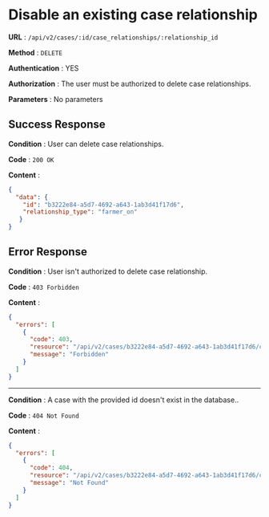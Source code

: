 <!-- Copyright (c) 2014 - 2023 UNICEF. All rights reserved. -->

# Disable an existing case relationship

**URL** : `/api/v2/cases/:id/case_relationships/:relationship_id`

**Method** : `DELETE`

**Authentication** : YES

**Authorization** : The user must be authorized to delete case relationships. 

**Parameters** : No parameters 

## Success Response

**Condition** : User can delete case relationships.   

**Code** : `200 OK`

**Content** :

```json
{
  "data": {
    "id": "b3222e84-a5d7-4692-a643-1ab3d41f17d6",
    "relationship_type": "farmer_on"
   }
}
```

## Error Response

**Condition** : User isn't authorized to delete case relationship. 

**Code** : `403 Forbidden`

**Content** :

```json
{
  "errors": [
    {
      "code": 403,
      "resource": "/api/v2/cases/b3222e84-a5d7-4692-a643-1ab3d41f17d6/case_relationships/53fb6f08-4bc5-4638-9a66-ce43fcec86cf",
      "message": "Forbidden"
    }
  ]
}
```

---

**Condition** : A case with the provided id doesn't exist in the database.. 

**Code** : `404 Not Found`

**Content** :

```json
{
  "errors": [
    {
      "code": 404,
      "resource": "/api/v2/cases/b3222e84-a5d7-4692-a643-1ab3d41f17d6/case_relationships/53fb6f08-4bc5-4638-9a66-ce43fcec86cf",
      "message": "Not Found"
    }
  ]
}
```